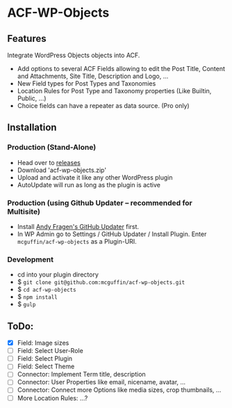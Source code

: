 ACF-WP-Objects
===============

Features
--------
Integrate WordPress Objects objects into ACF.

 - Add options to several ACF Fields allowing to edit the Post Title, Content and Attachments, Site Title, Description and Logo, ...
 - New Field types for Post Types and Taxonomies
 - Location Rules for Post Type and Taxonomy properties (Like Builtin, Public, ...)
 - Choice fields can have a repeater as data source. (Pro only)



Installation
------------

### Production (Stand-Alone)
 - Head over to [releases](../../releases)
 - Download 'acf-wp-objects.zip'
 - Upload and activate it like any other WordPress plugin
 - AutoUpdate will run as long as the plugin is active

### Production (using Github Updater – recommended for Multisite)
 - Install [Andy Fragen's GitHub Updater](https://github.com/afragen/github-updater) first.
 - In WP Admin go to Settings / GitHub Updater / Install Plugin. Enter `mcguffin/acf-wp-objects` as a Plugin-URI.

### Development
 - cd into your plugin directory
 - $ `git clone git@github.com:mcguffin/acf-wp-objects.git`
 - $ `cd acf-wp-objects`
 - $ `npm install`
 - $ `gulp`




ToDo:
-----
 - [x] Field: Image sizes
 - [ ] Field: Select User-Role
 - [ ] Field: Select Plugin
 - [ ] Field: Select Theme
 - [ ] Connector: Implement Term title, description
 - [ ] Connector: User Properties like email, nicename, avatar, ...
 - [ ] Connector: Connect more Options like media sizes, crop thumbnails, ...
 - [ ] More Location Rules: ...?
